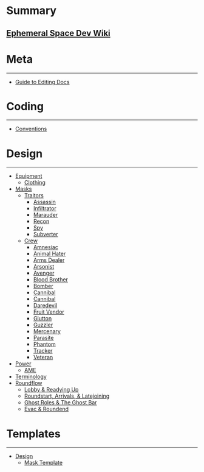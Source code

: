 # Summary

## [Ephemeral Space Dev Wiki](introduction.md)

Meta
====
---
- [Guide to Editing Docs](meta/guide-to-editing-docs.md)

Coding
====
---
- [Conventions](coding/code-conventions.md)

Design
====
---
- [Equipment]()
  - [Clothing](design/equipment/clothing.md)
- [Masks](design/masks/masks.md)
  - [Traitors](design/masks/traitors.md)
    - [Assassin](design/masks/traitor/assassin.md)
    - [Infiltrator](design/masks/traitor/infiltrator.md)
    - [Marauder](design/masks/traitor/marauder.md)
    - [Recon](design/masks/traitor/recon.md)
    - [Spy](design/masks/traitor/spy.md)
    - [Subverter](design/masks/traitor/subverter.md)
  - [Crew](design/masks/crew.md)
    - [Amnesiac](design/masks/crew/amnesiac.md)
    - [Animal Hater](design/masks/crew/animal-hater.md)
    - [Arms Dealer](design/masks/crew/arms-dealer.md)
    - [Arsonist](design/masks/crew/arsonist.md)
    - [Avenger](design/masks/crew/avenger.md)
    - [Blood Brother](design/masks/crew/blood-brother.md)
    - [Bomber](design/masks/crew/bomber.md)
    - [Cannibal](design/masks/crew/cannibal.md)
    - [Cannibal](design/masks/crew/citizen.md)
    - [Daredevil](design/masks/crew/daredevil.md)
    - [Fruit Vendor](design/masks/crew/fruit-vendor.md)
    - [Glutton](design/masks/crew/glutton.md)
    - [Guzzler](design/masks/crew/guzzler.md)
    - [Mercenary](design/masks/crew/mercenary.md)
    - [Parasite](design/masks/crew/parasite.md)
    - [Phantom](design/masks/crew/phantom.md)
    - [Tracker](design/masks/crew/tracker.md)
    - [Veteran](design/masks/crew/veteran.md)
- [Power]()
  - [AME](design/power/antimatter-engine.md)
- [Terminology](design/terminology.md)
- [Roundflow]()
  - [Lobby & Readying Up](design/roundflow/lobby-readying-up.md)
  - [Roundstart, Arrivals, & Latejoining](design/roundflow/roundstart-arrivals-latejoining.md)
  - [Ghost Roles & The Ghost Bar](design/roundflow/ghost-roles-ghost-bar.md)
  - [Evac & Roundend](design/roundflow/evac-roundend.md)

Templates
====
---
- [Design]()
  - [Mask Template](templates/docs/mask-template.md)
